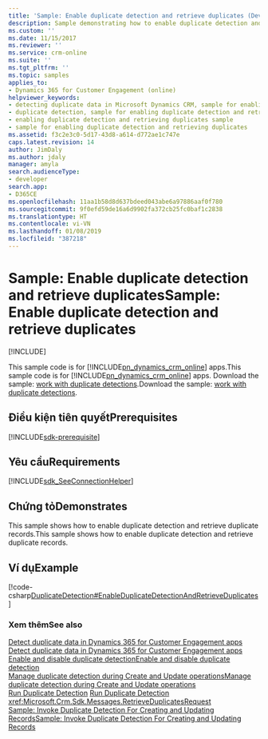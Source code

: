 ```yaml
---
title: 'Sample: Enable duplicate detection and retrieve duplicates (Developer Guide for Dynamics 365 for Customer Engagement) | MicrosoftDocs'
description: Sample demonstrating how to enable duplicate detection and retrieve duplicate records based on active duplicate detection rules.
ms.custom: ''
ms.date: 11/15/2017
ms.reviewer: ''
ms.service: crm-online
ms.suite: ''
ms.tgt_pltfrm: ''
ms.topic: samples
applies_to:
- Dynamics 365 for Customer Engagement (online)
helpviewer_keywords:
- detecting duplicate data in Microsoft Dynamics CRM, sample for enabling duplicate detection and retrieving duplicates
- duplicate detection, sample for enabling duplicate detection and retrieving duplicates
- enabling duplicate detection and retrieving duplicates sample
- sample for enabling duplicate detection and retrieving duplicates
ms.assetid: f3c2e3c0-5d17-43d8-a614-d772ae1c747e
caps.latest.revision: 14
author: JimDaly
ms.author: jdaly
manager: amyla
search.audienceType:
- developer
search.app:
- D365CE
ms.openlocfilehash: 11aa1b58d8d637bdeed043abe6a97886aaf0f780
ms.sourcegitcommit: 9f0efd59de16a6d9902fa372cb25fc0baf1c2838
ms.translationtype: HT
ms.contentlocale: vi-VN
ms.lasthandoff: 01/08/2019
ms.locfileid: "387218"
---
```

# <a name="sample-enable-duplicate-detection-and-retrieve-duplicates"></a><span data-ttu-id="2b1c5-103">Sample: Enable duplicate detection and retrieve duplicates</span><span class="sxs-lookup"><span data-stu-id="2b1c5-103">Sample: Enable duplicate detection and retrieve duplicates</span></span>

[!INCLUDE[](../../includes/cc_applies_to_update_9_0_0.md)]

<span data-ttu-id="2b1c5-104">This sample code is for [!INCLUDE[pn_dynamics_crm_online](../../includes/pn-dynamics-crm-online.md)] apps.</span><span class="sxs-lookup"><span data-stu-id="2b1c5-104">This sample code is for [!INCLUDE[pn_dynamics_crm_online](../../includes/pn-dynamics-crm-online.md)] apps.</span></span> <span data-ttu-id="2b1c5-105">Download the sample: [work with duplicate detections](https://code.msdn.microsoft.com/Work-with-duplicate-9c7d6f59).</span><span class="sxs-lookup"><span data-stu-id="2b1c5-105">Download the sample: [work with duplicate detections](https://code.msdn.microsoft.com/Work-with-duplicate-9c7d6f59).</span></span>

## <a name="prerequisites"></a><span data-ttu-id="2b1c5-106">Điều kiện tiên quyết</span><span class="sxs-lookup"><span data-stu-id="2b1c5-106">Prerequisites</span></span>
[!INCLUDE[sdk-prerequisite](../../includes/sdk-prerequisite.md)]
  
## <a name="requirements"></a><span data-ttu-id="2b1c5-107">Yêu cầu</span><span class="sxs-lookup"><span data-stu-id="2b1c5-107">Requirements</span></span>  
[!INCLUDE[sdk_SeeConnectionHelper](../../includes/sdk-seeconnectionhelper.md)]
  
## <a name="demonstrates"></a><span data-ttu-id="2b1c5-108">Chứng tỏ</span><span class="sxs-lookup"><span data-stu-id="2b1c5-108">Demonstrates</span></span>  
 <span data-ttu-id="2b1c5-109">This sample shows how to enable duplicate detection and retrieve duplicate records.</span><span class="sxs-lookup"><span data-stu-id="2b1c5-109">This sample shows how to enable duplicate detection and retrieve duplicate records.</span></span>  
  
## <a name="example"></a><span data-ttu-id="2b1c5-110">Ví dụ</span><span class="sxs-lookup"><span data-stu-id="2b1c5-110">Example</span></span>  
 [!code-csharp[DuplicateDetection#EnableDuplicateDetectionAndRetrieveDuplicates](../../snippets/csharp/CRMV8/duplicatedetection/cs/enableduplicatedetectionandretrieveduplicates.cs#enableduplicatedetectionandretrieveduplicates)]  
  
### <a name="see-also"></a><span data-ttu-id="2b1c5-111">Xem thêm</span><span class="sxs-lookup"><span data-stu-id="2b1c5-111">See also</span></span>  
 <span data-ttu-id="2b1c5-112">[Detect duplicate data in Dynamics 365 for Customer Engagement apps](../detect-duplicate-data-for-developers.md) </span><span class="sxs-lookup"><span data-stu-id="2b1c5-112">[Detect duplicate data in Dynamics 365 for Customer Engagement apps](../detect-duplicate-data-for-developers.md) </span></span>  
 [<span data-ttu-id="2b1c5-113">Enable and disable duplicate detection</span><span class="sxs-lookup"><span data-stu-id="2b1c5-113">Enable and disable duplicate detection</span></span>](../enable-disable-duplicate-detection.md)  
 [<span data-ttu-id="2b1c5-114">Manage duplicate detection during Create and Update operations</span><span class="sxs-lookup"><span data-stu-id="2b1c5-114">Manage duplicate detection during Create and Update operations</span></span>](manage-duplicate-detection-create-update.md)  
 <span data-ttu-id="2b1c5-115">[Run Duplicate Detection](../run-duplicate-detection.md) </span><span class="sxs-lookup"><span data-stu-id="2b1c5-115">[Run Duplicate Detection](../run-duplicate-detection.md) </span></span>  
 <xref:Microsoft.Crm.Sdk.Messages.RetrieveDuplicatesRequest>   
 [<span data-ttu-id="2b1c5-116">Sample: Invoke Duplicate Detection For Creating and Updating Records</span><span class="sxs-lookup"><span data-stu-id="2b1c5-116">Sample: Invoke Duplicate Detection For Creating and Updating Records</span></span>](sample-use-duplicate-detection-when-creating-and-updating-records.md)
